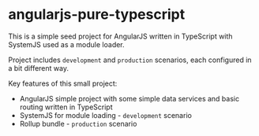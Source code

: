 # angularjs-pure-typescript

This is a simple seed project for AngularJS written in TypeScript with SystemJS used as a module loader.

Project includes `development` and `production` scenarios, each configured in a bit different way. 

Key features of this small project:

* AngularJS simple project with some simple data services and basic routing written in TypeScript
* SystemJS for module loading - `development` scenario
* Rollup bundle - `production` scenario
